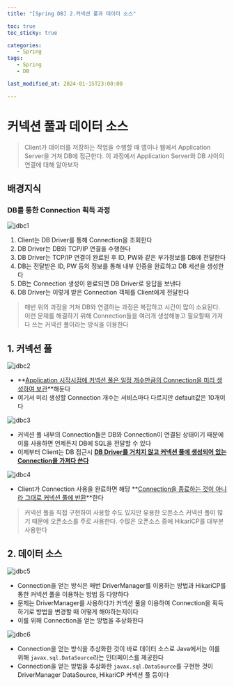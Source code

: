 ```yaml
---
title: "[Spring DB] 2.커넥션 풀과 데이터 소스"

toc: true
toc_sticky: true

categories:
   - Spring
tags:
   - Spring
   - DB

last_modified_at: 2024-01-15T23:00:00

---
```


# 커넥션 풀과 데이터 소스

> Client가 데이터를 저장하는 작업을 수행할 때 앱이나 웹에서 Application Server을 거쳐 DB에 접근한다. 이 과정에서 Application Server와 DB 사이의 연결에 대해 알아보자

## 배경지식

### DB를 통한 Connection 획득 과정

![jdbc1]({{site.url}}{{site.baseurl}}/assets/images/jdbc/2/jdbc1.png)

1. Client는 DB Driver를 통해 Connection을 조회한다
1. DB Driver는 DB와 TCP/IP 연결을 수행한다
1. DB Driver는 TCP/IP 연결이 완료된 후 ID, PW와 같은 부가정보를 DB에 전달한다
1. DB는 전달받은 ID, PW 등의 정보를 통해 내부 인증을 완료하고 DB 세션을 생성한다
1. DB는 Connection 생성이 완료되면 DB Driver로 응답을 보낸다
1. DB Driver는 이렇게 받은 Connection 객체를 Client에게 전달한다

> 매번 위의 과정을 거쳐 DB와 연결하는 과정은 복잡하고 시간이 많이 소요된다. 이런 문제를 해결하기 위해 Connection들을 여러개 생성해놓고 필요할때 가져다 쓰는 커넥션 풀이라는 방식을 이용한다

## 1. 커넥션 풀

![jdbc2]({{site.url}}{{site.baseurl}}/assets/images/jdbc/2/jdbc2.png)

- **<u>Application 시작시점에 커넥션 풀은 일정 개수만큼의 Connection을 미리 생성하여 보관</u>**해둔다
- 여기서 미리 생성할 Connection 개수는 서비스마다 다르지만 default값은 10개이다

![jdbc3]({{site.url}}{{site.baseurl}}/assets/images/jdbc/2/jdbc3.png)

- 커넥션 풀 내부의 Connection들은 DB와 Connection이 연결된 상태이기 때문에 이를 사용하면 언제든지 DB에 SQL을 전달할 수 있다
- 이제부터 Client는 DB 접근시 **<u>DB Driver를 거치지 않고 커넥션 풀에 생성되어 있는 Connection을 가져다 쓴다</u>**

![jdbc4]({{site.url}}{{site.baseurl}}/assets/images/jdbc/2/jdbc4.png)

- Client가 Connection 사용을 완료하면 해당 **<u>Connection을 종료하는 것이 아니라 그대로 커넥션 풀에 반환</u>**한다

> 커넥션 풀을 직접 구현하여 사용할 수도 있지만 유용한 오픈소스 커넥션 풀이 많기 때문에 오픈소스를 주로 사용한다. 수많은 오픈소스 중에 HikariCP를 대부분 사용한다

## 2. 데이터 소스

![jdbc5]({{site.url}}{{site.baseurl}}/assets/images/jdbc/2/jdbc5.png)

- Connection을 얻는 방식은 매번 DriverManager를 이용하는 방법과 HikariCP를 통한 커넥션 풀을 이용하는 방법 등 다양하다
- 문제는 DriverManager를 사용하다가 커넥션 풀을 이용하여 Connection을 획득하기로 방법을 변경할 때 어떻게 해야하는지이다
- 이를 위해 Connection을 얻는 방법을 추상화한다

![jdbc6]({{site.url}}{{site.baseurl}}/assets/images/jdbc/2/jdbc6.png)

- Connection을 얻는 방식을 추상화한 것이 바로 데이터 소스로 Java에서는 이를 위해 ```javax.sql.DataSource```라는 인터페이스를 제공한다
- Connection을 얻는 방법을 추상화한 ```javax.sql.DataSource```를 구현한 것이 DriverManager DataSource, HikariCP 커넥션 풀 등이다